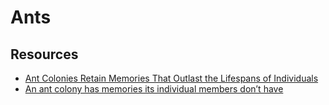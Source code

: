 # Ants

## Resources

- [Ant Colonies Retain Memories That Outlast the Lifespans of Individuals](https://hn.premii.com/#/comments/18667750)
- [An ant colony has memories its individual members don’t have](https://news.ycombinator.com/item?id=22062472)